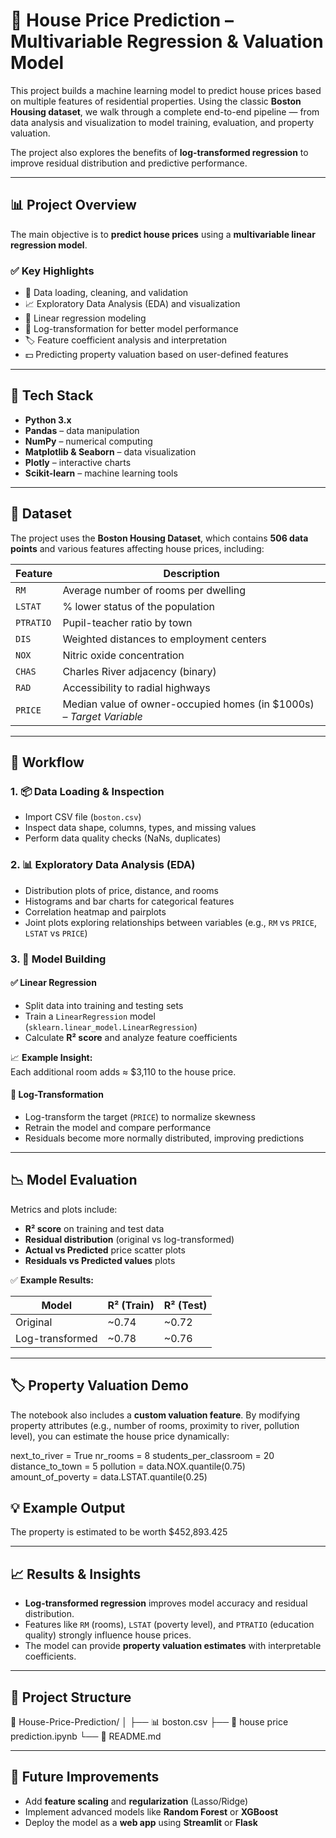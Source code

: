 # 🏡 House Price Prediction – Multivariable Regression & Valuation Model

This project builds a machine learning model to predict house prices based on multiple features of residential properties. Using the classic **Boston Housing dataset**, we walk through a complete end-to-end pipeline — from data analysis and visualization to model training, evaluation, and property valuation.

The project also explores the benefits of **log-transformed regression** to improve residual distribution and predictive performance.

---

## 📊 Project Overview

The main objective is to **predict house prices** using a **multivariable linear regression model**.

### ✅ Key Highlights

- 📁 Data loading, cleaning, and validation  
- 📈 Exploratory Data Analysis (EDA) and visualization  
- 🧮 Linear regression modeling  
- 🔄 Log-transformation for better model performance  
- 🏷️ Feature coefficient analysis and interpretation  
- 💵 Predicting property valuation based on user-defined features  

---

## 🧰 Tech Stack

- **Python 3.x**  
- **Pandas** – data manipulation  
- **NumPy** – numerical computing  
- **Matplotlib & Seaborn** – data visualization  
- **Plotly** – interactive charts  
- **Scikit-learn** – machine learning tools  

---

## 📁 Dataset

The project uses the **Boston Housing Dataset**, which contains **506 data points** and various features affecting house prices, including:

| Feature  | Description |
|----------|-------------|
| `RM`     | Average number of rooms per dwelling |
| `LSTAT`  | % lower status of the population |
| `PTRATIO`| Pupil-teacher ratio by town |
| `DIS`    | Weighted distances to employment centers |
| `NOX`    | Nitric oxide concentration |
| `CHAS`   | Charles River adjacency (binary) |
| `RAD`    | Accessibility to radial highways |
| `PRICE`  | Median value of owner-occupied homes (in $1000s) – *Target Variable* |

---

## 🔬 Workflow

### 1. 📦 Data Loading & Inspection
- Import CSV file (`boston.csv`)  
- Inspect data shape, columns, types, and missing values  
- Perform data quality checks (NaNs, duplicates)

### 2. 📊 Exploratory Data Analysis (EDA)
- Distribution plots of price, distance, and rooms  
- Histograms and bar charts for categorical features  
- Correlation heatmap and pairplots  
- Joint plots exploring relationships between variables (e.g., `RM` vs `PRICE`, `LSTAT` vs `PRICE`)

### 3. 🧠 Model Building

#### ✅ Linear Regression
- Split data into training and testing sets  
- Train a `LinearRegression` model (`sklearn.linear_model.LinearRegression`)  
- Calculate **R² score** and analyze feature coefficients  

📈 **Example Insight:**  
Each additional room adds ≈ \$3,110 to the house price.

#### 🔄 Log-Transformation
- Log-transform the target (`PRICE`) to normalize skewness  
- Retrain the model and compare performance  
- Residuals become more normally distributed, improving predictions

---

## 📉 Model Evaluation

Metrics and plots include:

- **R² score** on training and test data  
- **Residual distribution** (original vs log-transformed)  
- **Actual vs Predicted** price scatter plots  
- **Residuals vs Predicted values** plots

✅ **Example Results:**

| Model | R² (Train) | R² (Test) |
|-------|------------|-----------|
| Original | ~0.74 | ~0.72 |
| Log-transformed | ~0.78 | ~0.76 |

---

## 🏷️ Property Valuation Demo

The notebook also includes a **custom valuation feature**. By modifying property attributes (e.g., number of rooms, proximity to river, pollution level), you can estimate the house price dynamically:

next_to_river = True
nr_rooms = 8
students_per_classroom = 20
distance_to_town = 5
pollution = data.NOX.quantile(0.75)
amount_of_poverty = data.LSTAT.quantile(0.25)

## 💡 Example Output

The property is estimated to be worth $452,893.425

---

## 📈 Results & Insights

- **Log-transformed regression** improves model accuracy and residual distribution.  
- Features like `RM` (rooms), `LSTAT` (poverty level), and `PTRATIO` (education quality) strongly influence house prices.  
- The model can provide **property valuation estimates** with interpretable coefficients.

---

## 📁 Project Structure

📂 House-Price-Prediction/
│
├── 📊 boston.csv
├── 📓 house price prediction.ipynb
└── 📄 README.md

---

## 🚀 Future Improvements

- Add **feature scaling** and **regularization** (Lasso/Ridge)  
- Implement advanced models like **Random Forest** or **XGBoost**  
- Deploy the model as a **web app** using **Streamlit** or **Flask**  

